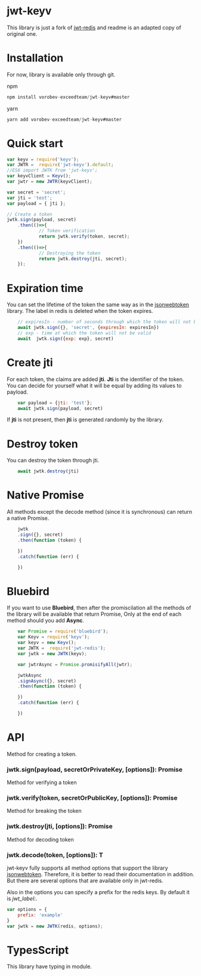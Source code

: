 # jwt-keyv

This library is just a fork of [jwt-redis](https://github.com/Natashkinsasha/jwt-redis-v2) and readme is an adapted copy of original one.


# Installation

For now, library is available only through git.

npm
```javascript
npm install vorobev-exceedteam/jwt-keyv#master
```
yarn
```javascript
yarn add vorobev-exceedteam/jwt-keyv#master
```


# Quick start

```javascript
var keyv = require('keyv');
var JWTR =  require('jwt-keyv').default;
//ES6 import JWTK from 'jwt-keyv';
var keyvClient = Keyv();
var jwtr = new JWTR(keyvClient);

var secret = 'secret';
var jti = 'test';
var payload = { jti };

// Create a token
jwtk.sign(payload, secret)
    .then(()=>{
            // Token verification
            return jwtk.verify(token, secret);
    })
    .then(()=>{
            // Destroying the token
            return jwtk.destroy(jti, secret);
    });
```

# Expiration time
You can set the lifetime of the token the same way as in the [jsonwebtoken](https://www.npmjs.com/package/jsonwebtoken) library.
The label in redis is deleted when the token expires.
```javascript
    // expiresIn - number of seconds through which the token will not be valid
    await jwtk.sign({}, 'secret', {expiresIn: expiresIn})
    // exp - time at which the token will not be valid
    await  jwtk.sign({exp: exp}, secret)
```

# Create jti

For each token, the claims are added **jti**. **Jti** is the identifier of the token.
You can decide for yourself what it will be equal by adding its values to payload.

```javascript
    var payload = {jti: 'test'};
    await jwtk.sign(payload, secret)
```

If **jti** is not present, then **jti** is generated randomly by the library.

# Destroy token

You can destroy the token through jti.

```javascript
    await jwtk.destroy(jti)
```


# Native Promise

All methods except the decode method (since it is synchronous) can return a native Promise.

```javascript
    jwtk
    .sign({}, secret)
    .then(function (token) {

    })
    .catch(function (err) {

    })
```

# Bluebird

If you want to use **Bluebird**, then after the promiscilation all the methods of the library will be available that return Promise,
Only at the end of each method should you add **Async**.

```javascript
    var Promise = require('bluebird');
    var Keyv = require('keyv');
    var keyv = new Keyv();
    var JWTK =  require('jwt-redis');
    var jwtk = new JWTK(keyv);

    var jwtrAsync = Promise.promisifyAll(jwtr);

    jwtkAsync
    .signAsync({}, secret)
    .then(function (token) {

    })
    .catch(function (err) {

    })
```

# API

Method for creating a token.
### jwtk.sign(payload, secretOrPrivateKey, [options]): Promise<string> ###

Method for verifying a token
### jwtk.verify<T>(token, secretOrPublicKey, [options]): Promise<T> ###

Method for breaking the token
### jwtk.destroy(jti, [options]): Promise<void> ###

Method for decoding token
### jwtk.decode<T>(token, [options]): T ###

jwt-keyv fully supports all method options that support the library [jsonwebtoken](https://www.npmjs.com/package/jsonwebtoken).
Therefore, it is better to read their documentation in addition. But there are several options that are available only in jwt-redis.

Also in the options you can specify a prefix for the redis keys. By default it is *jwt_label:*.

```javascript
var options = {
    prefix: 'example'
}
var jwtk = new JWTK(redis, options);
```

# TypesScript

This library have typing in module.
